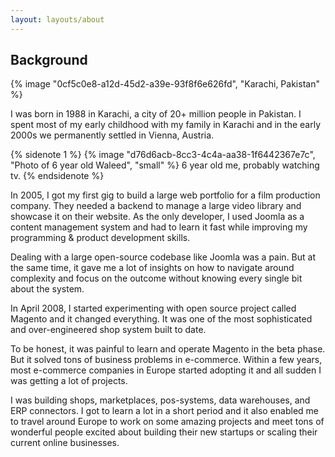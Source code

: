```yaml
---
layout: layouts/about
---
```


## Background
{% image "0cf5c0e8-a12d-45d2-a39e-93f8f6e626fd", "Karachi, Pakistan" %}

I was born in 1988 in Karachi, a city of 20+ million people in Pakistan. I spent most of my early childhood with my family in Karachi and in the early 2000s we permanently settled in Vienna, Austria. 

{% sidenote 1 %}
  {% image "d76d6acb-8cc3-4c4a-aa38-1f6442367e7c", "Photo of 6 year old Waleed", "small" %}
  6 year old me, probably watching tv.
{% endsidenote %}

In 2005, I got my first gig to build a large web portfolio for a film production company. They needed a backend to manage a large video library and showcase it on their website. As the only developer, I used Joomla as a content management system and had to learn it fast while improving my programming & product development skills.

Dealing with a large open-source codebase like Joomla was a pain. But at the same time, it gave me a lot of insights on how to navigate around complexity and focus on the outcome without knowing every single bit about the system.

In April 2008, I started experimenting with open source project called Magento and it changed everything. It was one of the most sophisticated and over-engineered shop system built to date. 

To be honest, it was painful to learn and operate Magento in the beta phase. But it solved tons of business problems in e-commerce. Within a few years, most e-commerce companies in Europe started adopting it and all sudden I was getting a lot of projects. 

I was building shops, marketplaces, pos-systems, data warehouses, and ERP connectors. I got to learn a lot in a short period and it also enabled me to travel around Europe to work on some amazing projects and meet tons of wonderful people excited about building their new startups or scaling their current online businesses.